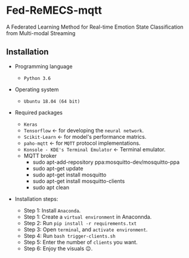 # Fed-ReMECS-mqtt
A Federated Learning Method for Real-time Emotion State Classification from Multi-modal Streaming

## Installation 
- Programming language
  - `Python 3.6`

- Operating system
  - `Ubuntu 18.04 (64 bit)` 

- Required packages
  - `Keras` 
  - `Tensorflow` &#8592; for developing the `neural network`.
  - `Scikit-Learn` &#8592; for model's performance matrics. 
  - `paho-mqtt` &#8592; for `MQTT` protocol implementations. 
  - `Konsole - KDE's Terminal Emulator` &#8592; Terminal emulator.
  -  MQTT broker 
      - sudo apt-add-repository ppa:mosquitto-dev/mosquitto-ppa
      - sudo apt-get update
      - sudo apt-get install mosquitto
      - sudo apt-get install mosquitto-clients
      - sudo apt clean
  
- Installation steps:
  - Step 1: Install `Anaconda`. 
  - Step 1: Create a `virtual environment` in Anaconnda.
  - Step 2: Run `pip install -r requirements.txt`
  - Step 3: Open `terminal`, and `activate environment`.
  - Step 4: Run `bash trigger-clients.sh`
  - Step 5: Enter the number of `clients` you want. 
  - Step 6: Enjoy the visuals :wink:.
